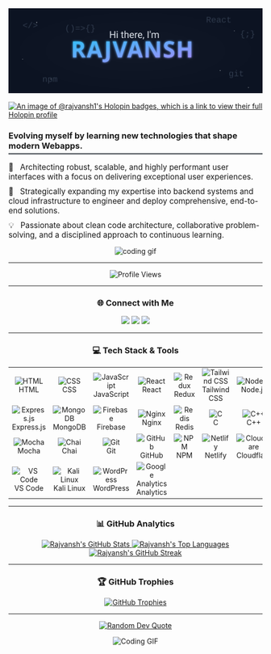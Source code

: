 <div align="center">
  <img src="header.svg" alt="Rajvansh - Developer Profile Header"/>
</div>

[![An image of @rajvansh1's Holopin badges, which is a link to view their full Holopin profile](https://holopin.me/rajvansh1)](https://holopin.io/@rajvansh1)


<div align="left">
  <h3 style="border-bottom: 2px solid #30363d; padding-bottom: 5px;">
    Evolving myself by learning new technologies that shape modern Webapps.
  </h3>
  <ul style="list-style-type: none; padding-left: 0;">
    <li style="font-size: 1.1em; margin-bottom: 10px;">
      🚀 &nbsp; Architecting robust, scalable, and highly performant user interfaces with a focus on delivering exceptional user experiences.
    </li>
    <li style="font-size: 1.1em; margin-bottom: 10px;">
      🌱 &nbsp; Strategically expanding my expertise into backend systems and cloud infrastructure to engineer and deploy comprehensive, end-to-end solutions.
    </li>
    <li style="font-size: 1.1em; margin-bottom: 10px;">
      💡 &nbsp; Passionate about clean code architecture, collaborative problem-solving, and a disciplined approach to continuous learning.
    </li>
  </ul>
</div>

<div align="center">
      <img alt="coding gif" src="https://www.wingstechsolutions.com/wp-content/uploads/2022/03/full-stack-development.gif">
</div>

---
<p align="center">
  <img src="https://komarev.com/ghpvc/?username=Rajvansh-1&label=Profile%20Views&color=8A2BE2&style=flat-square" alt="Profile Views"/>
</p>

---

<h3 align="center">🌐 Connect with Me</h3>
<p align="center">
  <a href="https://www.linkedin.com/in/rajvansh-25abcdee/"><img src="https://img.shields.io/badge/LinkedIn-%230077B5.svg?style=for-the-badge&logo=linkedin&logoColor=white" /></a>
  <a href="https://wa.me/917426810155"><img src="https://img.shields.io/badge/WhatsApp-25D366?style=for-the-badge&logo=whatsapp&logoColor=white" /></a>
  <a href="mailto:rajvansh2525@gmail.com"><img src="https://img.shields.io/badge/Email-D14836?style=for-the-badge&logo=gmail&logoColor=white" /></a>
</p>

---

<h3 align="center">💻 Tech Stack & Tools</h3>
<table align="center">
  <tr>
    <td align="center" width="120">
      <img src="https://skillicons.dev/icons?i=html" width="48" height="48" alt="HTML" />
      <br>HTML
    </td>
    <td align="center" width="120">
      <img src="https://skillicons.dev/icons?i=css" width="48" height="48" alt="CSS" />
      <br>CSS
    </td>
    <td align="center" width="120">
      <img src="https://skillicons.dev/icons?i=js" width="48" height="48" alt="JavaScript" />
      <br>JavaScript
    </td>
    <td align="center" width="120">
      <img src="https://skillicons.dev/icons?i=react" width="48" height="48" alt="React" />
      <br>React
    </td>
    <td align="center" width="120">
      <img src="https://skillicons.dev/icons?i=redux" width="48" height="48" alt="Redux" />
      <br>Redux
    </td>
    <td align="center" width="120">
      <img src="https://skillicons.dev/icons?i=tailwind" width="48" height="48" alt="Tailwind CSS" />
      <br>Tailwind CSS
    </td>
    <td align="center" width="120">
      <img src="https://skillicons.dev/icons?i=nodejs" width="48" height="48" alt="Node.js" />
      <br>Node.js
    </td>
  </tr>
  <tr>
    <td align="center" width="120">
      <img src="https://skillicons.dev/icons?i=express" width="48" height="48" alt="Express.js" />
      <br>Express.js
    </td>
    <td align="center" width="120">
      <img src="https://skillicons.dev/icons?i=mongodb" width="48" height="48" alt="MongoDB" />
      <br>MongoDB
    </td>
    <td align="center" width="120">
      <img src="https://skillicons.dev/icons?i=firebase" width="48" height="48" alt="Firebase" />
      <br>Firebase
    </td>
    <td align="center" width="120">
      <img src="https://skillicons.dev/icons?i=nginx" width="48" height="48" alt="Nginx" />
      <br>Nginx
    </td>
    <td align="center" width="120">
      <img src="https://skillicons.dev/icons?i=redis" width="48" height="48" alt="Redis" />
      <br>Redis
    </td>
    <td align="center" width="120">
      <img src="https://skillicons.dev/icons?i=c" width="48" height="48" alt="C" />
      <br>C
    </td>
    <td align="center" width="120">
      <img src="https://skillicons.dev/icons?i=cpp" width="48" height="48" alt="C++" />
      <br>C++
    </td>
  </tr>
  <tr>
    <td align="center" width="120">
  <img src="https://cdn.jsdelivr.net/gh/devicons/devicon/icons/mocha/mocha-plain.svg" width="48" height="48" alt="Mocha" />
  <br>Mocha
</td>
    <td align="center" width="120">
  <img src="https://img.shields.io/badge/chai-%23A30701.svg?style=for-the-badge&logo=chai&logoColor=white" alt="Chai" />
  <br>Chai
</td>
    <td align="center" width="120">
      <img src="https://skillicons.dev/icons?i=git" width="48" height="48" alt="Git" />
      <br>Git
    </td>
    <td align="center" width="120">
      <img src="https://skillicons.dev/icons?i=github" width="48" height="48" alt="GitHub" />
      <br>GitHub
    </td>
    <td align="center" width="120">
      <img src="https://skillicons.dev/icons?i=npm" width="48" height="48" alt="NPM" />
      <br>NPM
    </td>
    <td align="center" width="120">
      <img src="https://skillicons.dev/icons?i=netlify" width="48" height="48" alt="Netlify" />
      <br>Netlify
    </td>
    <td align="center" width="120">
      <img src="https://skillicons.dev/icons?i=cloudflare" width="48" height="48" alt="Cloudflare" />
      <br>Cloudflare
    </td>
  </tr>
    <tr>
    <td align="center" width="120">
      <img src="https://skillicons.dev/icons?i=vscode" width="48" height="48" alt="VS Code" />
      <br>VS Code
    </td>
    <td align="center" width="120">
      <img src="https://skillicons.dev/icons?i=linux" width="48" height="48" alt="Kali Linux" />
      <br>Kali Linux
    </td>
    <td align="center" width="120">
      <img src="https://skillicons.dev/icons?i=wordpress" width="48" height="48" alt="WordPress" />
      <br>WordPress
    </td>
    <td align="center" width="120">
      <img src="https://img.shields.io/badge/Google%20Analytics-E37400?style=for-the-badge&logo=googleanalytics&logoColor=white&label=" alt="Google Analytics" />
      <br>Analytics
    </td>
  </tr>
</table>

---

<h3 align="center">📊 GitHub Analytics</h3>
<p align="center">
  <a href="https://github.com/Rajvansh-1">
    <img src="https://github-readme-stats.vercel.app/api?username=Rajvansh-1&show_icons=true&count_private=true&theme=tokyonight&hide_border=true" alt="Rajvansh's GitHub Stats" width="49%"/>
  </a>
  <a href="https://github.com/Rajvansh-1">
    <img src="https://github-readme-stats.vercel.app/api/top-langs/?username=Rajvansh-1&layout=compact&theme=tokyonight&hide_border=true" alt="Rajvansh's Top Languages" width="49%"/>
  </a>
  <br>
    <a href="https://github.com/Rajvansh-1">
    <img src="https://github-readme-streak-stats.herokuapp.com/?user=Rajvansh-1&theme=tokyonight&hide_border=true" alt="Rajvansh's GitHub Streak"/>
  </a>
</p>

---

<h3 align="center">🏆 GitHub Trophies</h3>
<p align="center">
  <a href="https://github.com/ryo-ma/github-profile-trophy">
    <img src="https://github-profile-trophy.vercel.app/?username=Rajvansh-1&theme=tokyonight&row=1&margin-w=40" alt="GitHub Trophies"/>
  </a>
</p>

---

<p align="center">
  <a href="https://github.com/anuraghazra/github-readme-stats">
    <img src="https://quotes-github-readme.vercel.app/api?type=horizontal&theme=tokyonight" alt="Random Dev Quote"/>
  </a>


<div align="center">
  <img src="https://media.giphy.com/media/v1.Y2lkPTc5MGI3NjExZng2dXRqdDY5dDJqamVwbGdvdjdsZGh6NzI1cTM1czdxdHdiaTA0diZlcD12MV9naWZzX3NlYXJjaCZjdD1n/78XCFBGOlS6keY1Bil/giphy.gif" width="auto" height="auto" alt=" Coding GIF"/>
</div>
